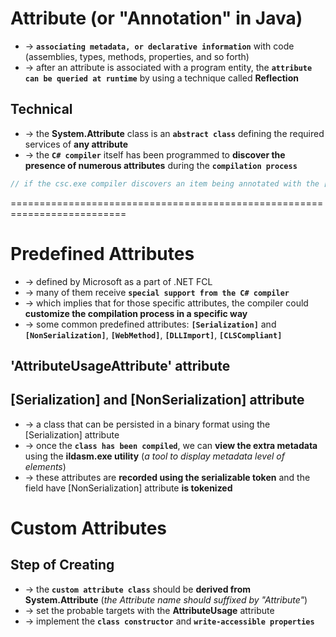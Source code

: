 # Attribute (or "Annotation" in Java) 
* -> **`associating metadata, or declarative information`** with code (assemblies, types, methods, properties, and so forth)
* -> after an attribute is associated with a program entity, the **`attribute can be queried at runtime`** by using a technique called **Reflection**

## Technical
* -> the **System.Attribute** class is an **`abstract class`** defining the required services of **any attribute**
* -> the **`C# compiler`** itself has been programmed to **discover the presence of numerous attributes** during the **`compilation process`**
```cs   
// if the csc.exe compiler discovers an item being annotated with the [obsolete] attribute, it will display a compiler warning in the IDE error list
```

==========================================================================
# Predefined Attributes
* -> defined by Microsoft as a part of .NET FCL
* -> many of them receive **`special support from the C# compiler`**
* -> which implies that for those specific attributes, the compiler could **customize the compilation process in a specific way**
* -> some common predefined attributes: **`[Serialization]`** and **`[NonSerialization]`**, **`[WebMethod]`**, **`[DLLImport]`**, **`[CLSCompliant]`**

## 'AttributeUsageAttribute' attribute

## [Serialization] and [NonSerialization] attribute
* -> a class that can be persisted in a binary format using the [Serialization] attribute
* -> once the **`class has been compiled`**, we can **view the extra metadata** using the **ildasm.exe utility** (_a tool to display metadata level of elements_)
* -> these attributes are **recorded using the serializable token** and the field have [NonSerialization] attribute **is tokenized**

# Custom Attributes

## Step of Creating
* -> the **`custom attribute class`** should be **derived from System.Attribute** (_the Attribute name should suffixed by "Attribute"_)
* -> set the probable targets with the **AttributeUsage** attribute
* -> implement the **`class constructor`** and **`write-accessible properties`**
